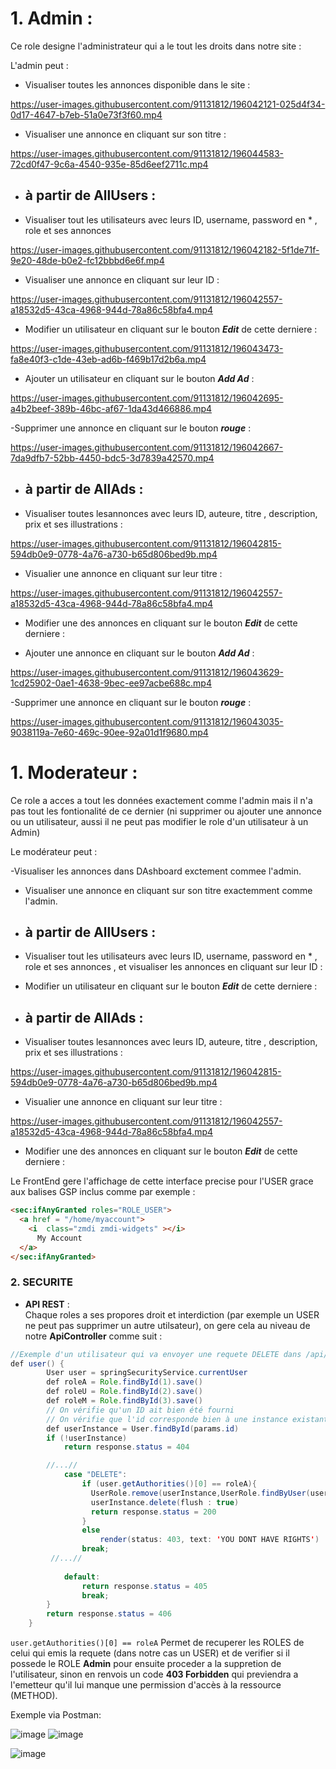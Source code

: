 
# 1. Admin :
Ce role designe l'administrateur qui a le tout les droits dans notre site :



L'admin peut : 
- Visualiser toutes les annonces disponible dans le site : 


https://user-images.githubusercontent.com/91131812/196042121-025d4f34-0d17-4647-b7eb-51a0e73f3f60.mp4


- Visualiser une annonce en cliquant sur son titre : 






https://user-images.githubusercontent.com/91131812/196044583-72cd0f47-9c6a-4540-935e-85d6eef2711c.mp4





- ## à partir de AllUsers : 

- Visualiser tout les utilisateurs avec leurs ID, username, password en * , role et ses annonces 


https://user-images.githubusercontent.com/91131812/196042182-5f1de71f-9e20-48de-b0e2-fc12bbbd6e6f.mp4

- Visualiser une annonce en cliquant sur leur ID : 


https://user-images.githubusercontent.com/91131812/196042557-a18532d5-43ca-4968-944d-78a86c58bfa4.mp4


- Modifier un utilisateur en cliquant sur le bouton ***Edit*** de cette derniere :


https://user-images.githubusercontent.com/91131812/196043473-fa8e40f3-c1de-43eb-ad6b-f469b17d2b6a.mp4




- Ajouter un utilisateur en cliquant sur le bouton ***Add Ad*** :

https://user-images.githubusercontent.com/91131812/196042695-a4b2beef-389b-46bc-af67-1da43d466886.mp4


-Supprimer une annonce en cliquant sur le bouton ***rouge*** : 

https://user-images.githubusercontent.com/91131812/196042667-7da9dfb7-52bb-4450-bdc5-3d7839a42570.mp4


- ## à partir de AllAds :
-  Visualiser toutes lesannonces avec leurs ID, auteure, titre , description, prix et ses illustrations :  

https://user-images.githubusercontent.com/91131812/196042815-594db0e9-0778-4a76-a730-b65d806bed9b.mp4

- Visualier une annonce en cliquant sur leur titre : 

https://user-images.githubusercontent.com/91131812/196042557-a18532d5-43ca-4968-944d-78a86c58bfa4.mp4


- Modifier une des annonces en cliquant sur le bouton ***Edit*** de cette derniere :


- Ajouter une annonce en cliquant sur le bouton ***Add Ad*** :


https://user-images.githubusercontent.com/91131812/196043629-1cd25902-0ae1-4638-9bec-ee97acbe688c.mp4



-Supprimer une annonce en cliquant sur le bouton ***rouge*** : 



https://user-images.githubusercontent.com/91131812/196043035-9038119a-7e60-469c-90ee-92a01d1f9680.mp4






# 1. Moderateur :
Ce role a acces a tout les données exactement comme l'admin mais il n'a pas tout les fontionalité de ce dernier (ni supprimer ou ajouter une annonce ou un utilisateur, aussi il ne peut pas modifier le role d'un utilisateur à un Admin) 




Le modérateur peut : 

-Visualiser les annonces dans DAshboard exctement commee l'admin. 


- Visualiser une annonce en cliquant sur son titre exactemment comme l'admin.

- ## à partir de AllUsers : 

- Visualiser tout les utilisateurs avec leurs ID, username, password en * , role et ses annonces , et visualiser les annonces en cliquant sur leur ID : 



- Modifier un utilisateur en cliquant sur le bouton ***Edit*** de cette derniere :



- ## à partir de AllAds :
-  Visualiser toutes lesannonces avec leurs ID, auteure, titre , description, prix et ses illustrations :  

https://user-images.githubusercontent.com/91131812/196042815-594db0e9-0778-4a76-a730-b65d806bed9b.mp4

- Visualier une annonce en cliquant sur leur titre : 

https://user-images.githubusercontent.com/91131812/196042557-a18532d5-43ca-4968-944d-78a86c58bfa4.mp4


- Modifier une des annonces en cliquant sur le bouton ***Edit*** de cette derniere :


























Le FrontEnd gere l'affichage de cette interface precise pour l'USER grace aux balises GSP inclus comme par exemple : 
```html
<sec:ifAnyGranted roles="ROLE_USER">
  <a href = "/home/myaccount">
    <i  class="zmdi zmdi-widgets" ></i>
      My Account
  </a>
</sec:ifAnyGranted>
```
### 2. SECURITE
- **API REST** :  
Chaque roles a ses propores droit et interdiction (par exemple un USER ne peut pas supprimer un autre utilsateur), on gere cela au niveau de notre **ApiController** comme suit :
```java
//Exemple d'un utilisateur qui va envoyer une requete DELETE dans /api/user/id
def user() {
        User user = springSecurityService.currentUser
        def roleA = Role.findById(1).save()
        def roleU = Role.findById(2).save()
        def roleM = Role.findById(3).save()
        // On vérifie qu'un ID ait bien été fourni
        // On vérifie que l'id corresponde bien à une instance existante
        def userInstance = User.findById(params.id)
        if (!userInstance)
            return response.status = 404

        //...//
            case "DELETE":
                if (user.getAuthorities()[0] == roleA){
                  UserRole.remove(userInstance,UserRole.findByUser(userInstance).getRole())
                  userInstance.delete(flush : true)
                  return response.status = 200
                }
                else
                    render(status: 403, text: 'YOU DONT HAVE RIGHTS')
                break;
         //...//
         
            default:
                return response.status = 405
                break;
        }
        return response.status = 406
    }
```
`user.getAuthorities()[0] == roleA` Permet de recuperer les ROLES de celui qui emis la requete (dans notre cas un USER) et de verifier si il possede le ROLE **Admin** pour ensuite proceder a la suppretion de l'utilisateur, sinon en renvois un code **403 Forbidden** qui previendra a l'emetteur qu'il lui manque une permission d'accès à la ressource (METHOD).

Exemple via Postman: 

![image](https://user-images.githubusercontent.com/91131467/196038765-e464cfcd-ac2c-42e0-b915-d72a12136398.png) ![image](https://user-images.githubusercontent.com/91131467/196038906-dfc24522-d0cf-4efe-a999-a514592d5b3b.png)

![image](https://user-images.githubusercontent.com/91131467/196039003-28f4546e-7fde-4a7e-8bfd-b6759a6182f7.png)



